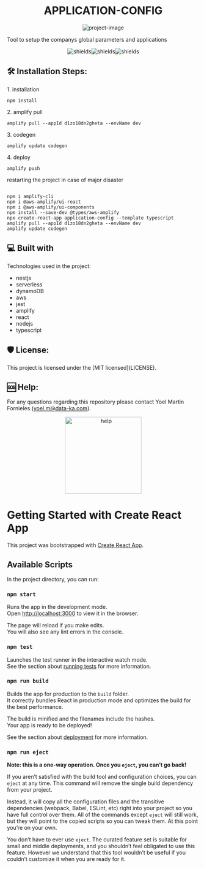 <h1 align="center" id="title">APPLICATION-CONFIG</h1>

<p align="center"><img src="https://data-ka.com/datakaverse/system/Cira/img/cirahexagono.png" alt="project-image"></p>

<p id="description">Tool to setup the companys global parameters and applications</p>

<p align="center"><img src="https://img.shields.io/badge/web-brightgreen?link=https%3A%2F%2Fwww.data-ka.com%2F" alt="shields"><img src="https://img.shields.io/badge/contact-contact-blue?link=iker.m%40data-ka.com&amp;link=urko.m%40data-ka.com" alt="shields"><img src="https://img.shields.io/badge/license-red?link=https%3A%2F%2Fwww.data-ka.com%2Flicense" alt="shields"></p>

<h2>🛠️ Installation Steps:</h2>

<p>1. installation</p>

```
npm install
```

<p>2. amplify pull</p>

```
amplify pull --appId d1zo18dn2gheta --envName dev
```

<p>3. codegen</p>

```
amplify update codegen
```

<p>4. deploy</p>

```
amplify push
```

<p>restarting the project in case of major disaster</p>

```

npm i amplify-cli
npm i @aws-amplify/ui-react
npm i @aws-amplify/ui-components
npm install --save-dev @types/aws-amplify
npx create-react-app application-config --template typescript
amplify pull --appId d1zo18dn2gheta --envName dev
amplify update codegen
```

<h2>💻 Built with</h2>

Technologies used in the project:

-   nestjs
-   serverless
-   dynamoDB
-   aws
-   jest
-   amplify
-   react
-   nodejs
-   typescript

<h2>🛡️ License:</h2>

This project is licensed under the \[MIT licensed\](LICENSE).

<h2>🆘 Help:</h2>

For any questions regarding this repository please contact Yoel Martin Fornieles (yoel.m@data-ka.com).

<p align="center">
  <a href="help" target="blank"><img src="https://static.wikia.nocookie.net/fallout/images/7/78/FO4VW_Vault_poster_mUSt_win_clean.png/revision/latest?cb=20210415163042" width="200" alt="help" /></a>
</p>

# Getting Started with Create React App

This project was bootstrapped with [Create React App](https://github.com/facebook/create-react-app).

## Available Scripts

In the project directory, you can run:

### `npm start`

Runs the app in the development mode.\
Open [http://localhost:3000](http://localhost:3000) to view it in the browser.

The page will reload if you make edits.\
You will also see any lint errors in the console.

### `npm test`

Launches the test runner in the interactive watch mode.\
See the section about [running tests](https://facebook.github.io/create-react-app/docs/running-tests) for more information.

### `npm run build`

Builds the app for production to the `build` folder.\
It correctly bundles React in production mode and optimizes the build for the best performance.

The build is minified and the filenames include the hashes.\
Your app is ready to be deployed!

See the section about [deployment](https://facebook.github.io/create-react-app/docs/deployment) for more information.

### `npm run eject`

**Note: this is a one-way operation. Once you `eject`, you can’t go back!**

If you aren’t satisfied with the build tool and configuration choices, you can `eject` at any time. This command will remove the single build dependency from your project.

Instead, it will copy all the configuration files and the transitive dependencies (webpack, Babel, ESLint, etc) right into your project so you have full control over them. All of the commands except `eject` will still work, but they will point to the copied scripts so you can tweak them. At this point you’re on your own.

You don’t have to ever use `eject`. The curated feature set is suitable for small and middle deployments, and you shouldn’t feel obligated to use this feature. However we understand that this tool wouldn’t be useful if you couldn’t customize it when you are ready for it.

```

```

```

```

